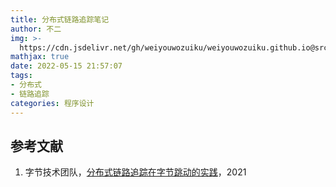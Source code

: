 ```yaml
---
title: 分布式链路追踪笔记
author: 不二
img: >-
  https://cdn.jsdelivr.net/gh/weiyouwozuiku/weiyouwozuiku.github.io@src/source/_posts/PageImg/程序设计/分布式链路追踪笔记.png
mathjax: true
date: 2022-05-15 21:57:07
tags: 
- 分布式
- 链路追踪
categories: 程序设计
---
```


## 参考文献

1. 字节技术团队，[分布式链路追踪在字节跳动的实践](https://mp.weixin.qq.com/s/a0Pm26-8toNKz0brrRVG4Q)，2021

